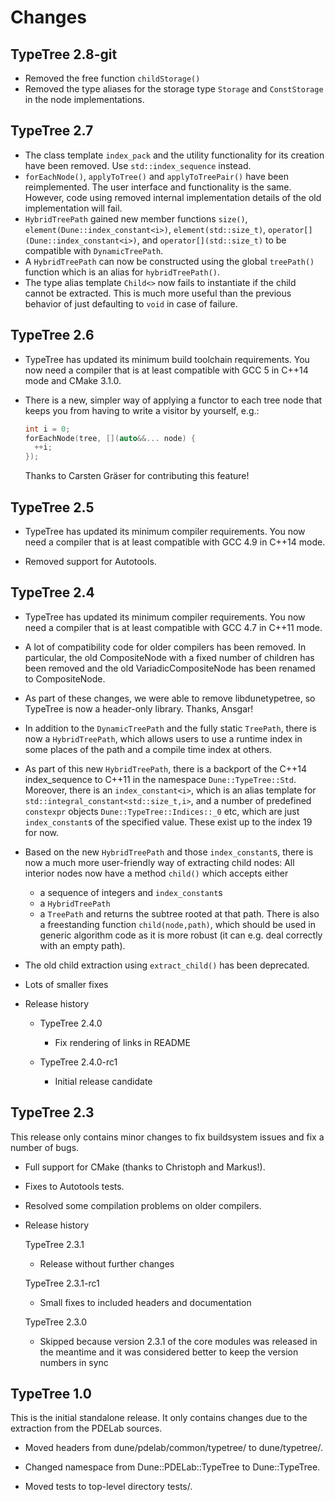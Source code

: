 Changes
=======

TypeTree 2.8-git
----------------

-   Removed the free function `childStorage()`
-   Removed the type aliases for the storage type `Storage` and `ConstStorage` in the
    node implementations.


TypeTree 2.7
------------

-   The class template `index_pack` and the utility functionality for its creation have been
    removed. Use `std::index_sequence` instead.
-   `forEachNode()`, `applyToTree()` and `applyToTreePair()` have been reimplemented.
    The user interface and functionality is the same. However, code using removed internal
    implementation details of the old implementation will fail.
-   `HybridTreePath` gained new member functions `size()`,
    `element(Dune::index_constant<i>)`, `element(std::size_t)`,
    `operator[](Dune::index_constant<i>)`, and `operator[](std::size_t)`
    to be compatible with `DynamicTreePath`.
-   A `HybridTreePath` can now be constructed using the
    global `treePath()` function which is an alias for `hybridTreePath()`.
-   The type alias template `Child<>` now fails to instantiate if the child cannot be extracted.
    This is much more useful than the previous behavior of just defaulting to `void` in case of
    failure.


TypeTree 2.6
------------

-   TypeTree has updated its minimum build toolchain requirements. You now need a compiler that is at
    least compatible with GCC 5 in C++14 mode and CMake 3.1.0.

-   There is a new, simpler way of applying a functor to each tree node that keeps you from having
    to write a visitor by yourself, e.g.:

    ```c++
    int i = 0;
    forEachNode(tree, [](auto&&... node) {
      ++i;
    });
    ```

    Thanks to Carsten Gräser for contributing this feature!



TypeTree 2.5
------------

- TypeTree has updated its minimum compiler requirements. You now need a compiler that is at
  least compatible with GCC 4.9 in C++14 mode.

- Removed support for Autotools.


TypeTree 2.4
------------

- TypeTree has updated its minimum compiler requirements. You now need a compiler that is at
  least compatible with GCC 4.7 in C++11 mode.

- A lot of compatibility code for older compilers has been removed. In particular, the old
  CompositeNode with a fixed number of children has been removed and the old VariadicCompositeNode
  has been renamed to CompositeNode.

- As part of these changes, we were able to remove libdunetypetree, so TypeTree is now a header-only
  library. Thanks, Ansgar!

- In addition to the `DynamicTreePath` and the fully static `TreePath`, there is now a `HybridTreePath`,
  which allows users to use a runtime index in some places of the path and a compile time index at others.

- As part of this new `HybridTreePath`, there is a backport of the C++14 index_sequence to C++11 in the namespace
  `Dune::TypeTree::Std`. Moreover, there is an `index_constant<i>`, which is an alias template for
  `std::integral_constant<std::size_t,i>`, and a number of predefined `constexpr` objects `Dune::TypeTree::Indices::_0`
  etc, which are just `index_constant`s of the specified value. These exist up to the index 19 for now.

- Based on the new `HybridTreePath` and those `index_constant`s, there is now a much more user-friendly way of
  extracting child nodes: All interior nodes now have a method `child()` which accepts either
  - a sequence of integers and `index_constant`s
  - a `HybridTreePath`
  - a `TreePath`
  and returns the subtree rooted at that path. There is also a freestanding function `child(node,path)`, which should be
  used in generic algorithm code as it is more robust (it can e.g. deal correctly with an empty path).

- The old child extraction using `extract_child()` has been deprecated.

- Lots of smaller fixes

- Release history

  - TypeTree 2.4.0
    - Fix rendering of links in README

  - TypeTree 2.4.0-rc1
    - Initial release candidate


TypeTree 2.3
------------

This release only contains minor changes to fix buildsystem issues and fix a number of
bugs.

- Full support for CMake (thanks to Christoph and Markus!).

- Fixes to Autotools tests.

- Resolved some compilation problems on older compilers.

- Release history

  TypeTree 2.3.1
  - Release without further changes

  TypeTree 2.3.1-rc1
  - Small fixes to included headers and documentation

  TypeTree 2.3.0
  - Skipped because version 2.3.1 of the core modules was released in the meantime
    and it was considered better to keep the version numbers in sync



TypeTree 1.0
------------

This is the initial standalone release. It only contains changes due to the extraction
from the PDELab sources.

- Moved headers from dune/pdelab/common/typetree/ to dune/typetree/.

- Changed namespace from Dune::PDELab::TypeTree to Dune::TypeTree.

- Moved tests to top-level directory tests/.
